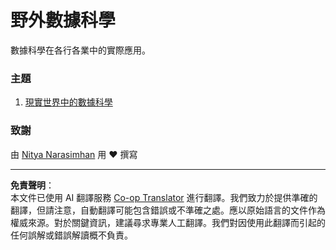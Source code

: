 <!--
CO_OP_TRANSLATOR_METADATA:
{
  "original_hash": "07faf02ff163e609edf0b0308dc5d4e6",
  "translation_date": "2025-08-27T09:18:25+00:00",
  "source_file": "6-Data-Science-In-Wild/README.md",
  "language_code": "mo"
}
-->
# 野外數據科學

數據科學在各行各業中的實際應用。

### 主題

1. [現實世界中的數據科學](20-Real-World-Examples/README.md)

### 致謝

由 [Nitya Narasimhan](https://twitter.com/nitya) 用 ❤️ 撰寫

---

**免責聲明**：  
本文件已使用 AI 翻譯服務 [Co-op Translator](https://github.com/Azure/co-op-translator) 進行翻譯。我們致力於提供準確的翻譯，但請注意，自動翻譯可能包含錯誤或不準確之處。應以原始語言的文件作為權威來源。對於關鍵資訊，建議尋求專業人工翻譯。我們對因使用此翻譯而引起的任何誤解或錯誤解讀概不負責。  